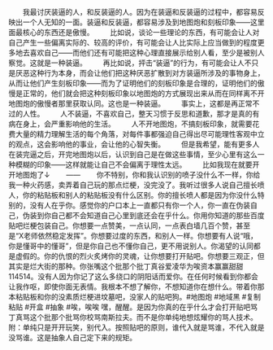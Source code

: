 　　我最讨厌装逼的人，和反装逼的人。因为在装逼和反装逼的过程中，都容易反映出一个人无知的一面。装逼和反装逼，都容易涉及到地图炮和刻板印象——这里面最核心的东西还是傲慢。
　　比如说，谈论一些理论的东西，有可能会让人对自己产生一些偏离实际的、较高的评价，有可能会让人比实际上应当做到的程度更多地去喜欢自己——而他们还有可能把这种心理直接展示给别人看，至少是被别人察觉。这就是一种装逼。
　　再比如说，抨击“装逼”的行为，有可能会让人不只是厌恶这种行为本身，而会让他们把这种厌恶扩散到对方装逼所涉及的事物身上，从而让他们产生刻板印象——而为了证明他们的刻板印象是合理的，证明他们的傲慢是正常的，他们就会把这种刻板印象以地图炮的方式展现出来从而在同样离不开地图炮的傲慢者那里获取认同。这也是一种装逼。
　　事实上，这都是再正常不过的人性。
　　人不装逼，不喜欢自己，整天习惯于反思和道歉，那才是真的有病在身上，会严重影响他的生活。
　　人不开地图炮，不搞刻板印象，就需要花费大量的精力理解生活的每个角落，对每件事都强迫自己得出尽可能理性客观中立的观点，这会影响他的事业，会让他的心智失衡。
　　但是我希望，能有更多人在装完逼之后，开完地图炮以后，认识到自己是在做这些事情，至少心里有这么一种模糊的印象——这样就能让自己不会偏离于理性太远。
　　比如我现在就要开开地图炮了↓
　　——
　　你不特别，你和我认识别的喷子没什么不一样，你给我一种火药感，卖弄着自己玩的那点烂梗，没完没了。我听过很多人说自己擅长喷人，你的粘贴板和别人的粘贴板没有什么区别。你的擅长喷人都是因为你没什么特别的，没有人在乎你。感觉你的户口本上一直都只有你一个人，你一直在伪装自己，伪装到你自己都不会知道自己心里到底还会在乎什么。你用你知道的那些百度贴吧烂梗包装自己。你想要一点赞美，一点认同，一点表白墙几百个赞，甚至是“X老师依然稳定发挥”。你想要过度的东西，和别人一样。你想要有人说“哦，你是懂哥中的懂哥”，但是你自己也不懂你自己，更不用说别人。你渴望的认同都是虚假的。你的仇恨的烈火炙烤你的灵魂，让你想要打开贴吧。你想要三观正，但其实是烂大街的那种。你张嘴这个批那个批丁真谷爱凌华为唉资本赢赢甜甜114514。没有人因为你记了这么多绕口的阴阳话而爱你。在任何时候看到你都会让我作呕，即使你面无表情。我根本不想了解你，不想知道你在想什么。带着你那本粘贴板和你的没素质烂梗进坟墓吧，没家人的贴吧狗。#地图炮 #地域黑 #复制粘贴 #开盒 #抽象 #唉，唉唉 嘿，醒醒。是因为你真的在乎什么才会打开贴吧骂丁真骂这个批那个批骂你校骂南斯拉夫。而不是你单纯地想炫耀你的骂人技术。​
　　附：单纯只是开开玩笑，别代入。按照贴吧的原则，谁代入就是骂谁，不代入就是没骂谁。这是抽象人自己定下来的规矩。
<!-- ##{"timestamp":1686830254}## -->